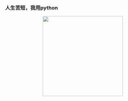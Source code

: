 ### 人生苦短，我用python


<p align="center">
  <a>
    <img width="260px" src="https://bogotobogo.com/python/images/pytut/python.png">
  </a>
</p>

